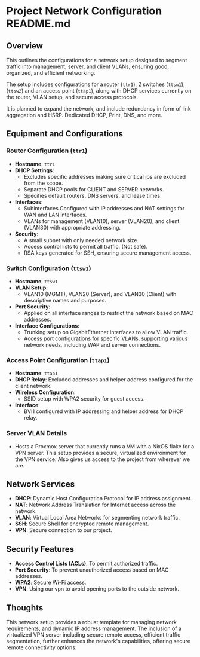 # Project Network Configuration README.md

## Overview

This outlines the configurations for a network setup designed to
segment traffic into management, server, and client VLANs,
ensuring good, organized, and efficient networking. 

The setup includes configurations for a router (`ttr1`), 2 switches (`ttsw1`),(`ttsw2`) and an access
point (`ttap1`), along with DHCP services currently on the router, VLAN setup,
and secure access protocols.

It is planned to expand the network, and include redundancy in form of link
aggregation and HSRP. Dedicated DHCP, Print, DNS, and more.

## Equipment and Configurations

### Router Configuration (`ttr1`)

- **Hostname**: `ttr1`
- **DHCP Settings**:
  - Excludes specific addresses making sure critical ips are excluded from the scope.
  - Separate DHCP pools for CLIENT and SERVER networks.
  - Specifies default routers, DNS servers, and lease times.
- **Interfaces**:
  - Subinterfaces Configured with IP addresses and NAT settings for WAN and LAN interfaces.
  - VLANs for management (VLAN10), server (VLAN20), and client (VLAN30) with appropriate addressing.
- **Security**:
  - A small subnet with only needed network size.
  - Access control lists to permit all traffic. (Not safe).
  - RSA keys generated for SSH, ensuring secure management access.

### Switch Configuration (`ttsw1`)

- **Hostname**: `ttsw1`
- **VLAN Setup**:
  - VLAN10 (MGMT), VLAN20 (Server), and VLAN30 (Client) with descriptive names and purposes.
- **Port Security**:
  - Applied on all interface ranges to restrict the network based on MAC addresses.
- **Interface Configurations**:
  - Trunking setup on GigabitEthernet interfaces to allow VLAN traffic.
  - Access port configurations for specific VLANs, supporting various network needs, including WAP and server connections.

### Access Point Configuration (`ttap1`)

- **Hostname**: `ttap1`
- **DHCP Relay**: Excluded addresses and helper address configured for the client network.
- **Wireless Configuration**:
  - SSID setup with WPA2 security for guest access.
- **Interface**:
  - BVI1 configured with IP addressing and helper address for DHCP relay.

### Server VLAN Details

- Hosts a Proxmox server that currently runs a VM with a NixOS flake for a VPN
  server. This setup provides a secure, virtualized environment for the VPN
  service. Also gives us access to the project from wherever we are.

## Network Services

- **DHCP**: Dynamic Host Configuration Protocol for IP address assignment.
- **NAT**: Network Address Translation for Internet access across the network.
- **VLAN**: Virtual Local Area Networks for segmenting network traffic.
- **SSH**: Secure Shell for encrypted remote management.
- **VPN**: Secure connection to our project. 

## Security Features

- **Access Control Lists (ACLs)**: To permit authorized traffic.
- **Port Security**: To prevent unauthorized access based on MAC addresses.
- **WPA2**: Secure Wi-Fi access.
- **VPN**: Using our vpn to avoid opening ports to the outside network.

## Thoughts

This network setup provides a robust template for managing network requirements,
and dynamic IP address management. The inclusion of a virtualized VPN server
including secure remote access, efficient traffic segmentation, further enhances
the network's capabilities, offering secure remote connectivity options.

